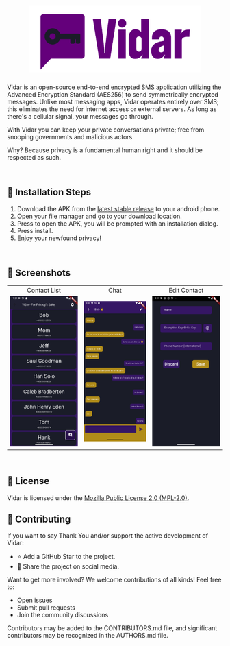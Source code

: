 <h1 align="center"><img src="https://github.com/DrSolidDevil/Vidar/blob/5e33c19f4a9d61d294e678f68249639c5fc8a1d9/branding/logo/vidar_logo_text.svg" width=400></h1>

Vidar is an open-source end-to-end encrypted SMS application utilizing the Advanced Encryption Standard (AES256) to send symmetrically encrypted messages. 
Unlike most messaging apps, Vidar operates entirely over SMS; this eliminates the need for internet access or external servers. As long as there's a cellular signal, your messages go through.

With Vidar you can keep your private conversations private; free from snooping governments and malicious actors.

Why? Because privacy is a fundamental human right and it should be respected as such.

<br>

## 🚀 Installation Steps
1. Download the APK from the [latest stable release](https://github.com/DrSolidDevil/Vidar/releases) to your android phone.
2. Open your file manager and go to your download location.
3. Press to open the APK, you will be prompted with an installation dialog.
4. Press install.
5. Enjoy your newfound privacy!

<br>

## 📸 Screenshots
<table>
  <tr>
    <td align="center">Contact List</td>
     <td align="center">Chat</td>
     <td align="center">Edit Contact</td>
  </tr>
  <tr>
    <td><img src="https://github.com/DrSolidDevil/Vidar/blob/110b2e2611224218c3e3028205e279d0c7dffbd4/screenshots/contact_list.png" width=270></td>
    <td><img src="https://github.com/DrSolidDevil/Vidar/blob/110b2e2611224218c3e3028205e279d0c7dffbd4/screenshots/chat_bob.png" width=270></td>
    <td><img src="https://github.com/DrSolidDevil/Vidar/blob/110b2e2611224218c3e3028205e279d0c7dffbd4/screenshots/edit_contact.png" width=270></td>
  </tr>
 </table>

<br>

## 📜 License
Vidar is licensed under the [Mozilla Public License 2.0 (MPL-2.0)](LICENSE).

## 🤝 Contributing
If you want to say Thank You and/or support the active development of Vidar:
* ⭐ Add a GitHub Star to the project.
* 📢 Share the project on social media.

Want to get more involved? We welcome contributions of all kinds! Feel free to:
* Open issues
* Submit pull requests
* Join the community discussions

Contributors may be added to the CONTRIBUTORS.md file, and significant contributors may be recognized in the AUTHORS.md file.
